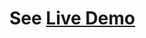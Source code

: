 # See <a href="https://raw.githack.com/SetayeshPasandideh-12/Simple-Blog/files/index.html">Live Demo</a>
